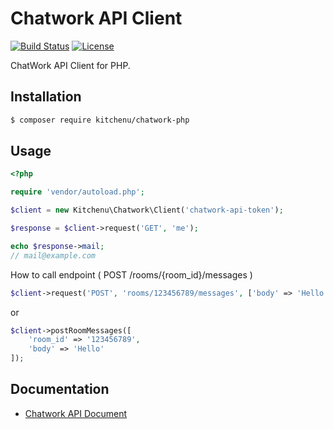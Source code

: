 # Chatwork API Client

[![Build Status](https://travis-ci.org/kitchenu/chatwork-php.svg?branch=master)](https://travis-ci.org/kitchenu/chatwork-php)
[![License](https://poser.pugx.org/kitchenu/chatwork-php/license)](https://packagist.org/packages/kitchenu/chatwork-php)

ChatWork API Client for PHP.

## Installation

```bash
$ composer require kitchenu/chatwork-php
```
## Usage

```php
<?php

require 'vendor/autoload.php';

$client = new Kitchenu\Chatwork\Client('chatwork-api-token');

$response = $client->request('GET', 'me');

echo $response->mail;
// mail@example.com
```

How to call endpoint ( POST /rooms/{room_id}/messages )

```php
$client->request('POST', 'rooms/123456789/messages', ['body' => 'Hello']);
```

or

```php
$client->postRoomMessages([
    'room_id' => '123456789',
    'body' => 'Hello'
]);
```

## Documentation

- [Chatwork API Document](http://developer.chatwork.com/ja/)